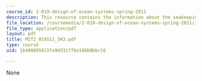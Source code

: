```yaml
---
course_id: 2-019-design-of-ocean-systems-spring-2011
description: This resource contains the information about the seakeeping (III).
file_location: /coursemedia/2-019-design-of-ocean-systems-spring-2011/1b400805815fa9d331f76e106b0bbc16_MIT2_019S11_SK3.pdf
file_type: application/pdf
layout: pdf
title: MIT2_019S11_SK3.pdf
type: course
uid: 1b400805815fa9d331f76e106b0bbc16

---
```

None